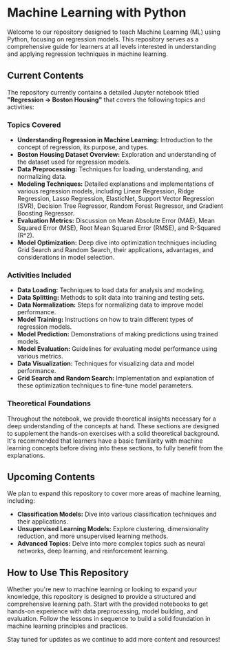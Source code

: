 # Machine Learning with Python

Welcome to our repository designed to teach Machine Learning (ML) using Python, focusing on regression models. This repository serves as a comprehensive guide for learners at all levels interested in understanding and applying regression techniques in machine learning.

## Current Contents

The repository currently contains a detailed Jupyter notebook titled **"Regression -> Boston Housing"** that covers the following topics and activities:

### Topics Covered
- **Understanding Regression in Machine Learning:** Introduction to the concept of regression, its purpose, and types.
- **Boston Housing Dataset Overview:** Exploration and understanding of the dataset used for regression models.
- **Data Preprocessing:** Techniques for loading, understanding, and normalizing data.
- **Modeling Techniques:** Detailed explanations and implementations of various regression models, including Linear Regression, Ridge Regression, Lasso Regression, ElasticNet, Support Vector Regression (SVR), Decision Tree Regressor, Random Forest Regressor, and Gradient Boosting Regressor.
- **Evaluation Metrics:** Discussion on Mean Absolute Error (MAE), Mean Squared Error (MSE), Root Mean Squared Error (RMSE), and R-Squared (R^2).
- **Model Optimization:** Deep dive into optimization techniques including Grid Search and Random Search, their applications, advantages, and considerations in model selection.

### Activities Included
- **Data Loading:** Techniques to load data for analysis and modeling.
- **Data Splitting:** Methods to split data into training and testing sets.
- **Data Normalization:** Steps for normalizing data to improve model performance.
- **Model Training:** Instructions on how to train different types of regression models.
- **Model Prediction:** Demonstrations of making predictions using trained models.
- **Model Evaluation:** Guidelines for evaluating model performance using various metrics.
- **Data Visualization:** Techniques for visualizing data and model performance.
- **Grid Search and Random Search:** Implementation and explanation of these optimization techniques to fine-tune model parameters.

### Theoretical Foundations
Throughout the notebook, we provide theoretical insights necessary for a deep understanding of the concepts at hand. These sections are designed to supplement the hands-on exercises with a solid theoretical background. It's recommended that learners have a basic familiarity with machine learning concepts before diving into these sections, to fully benefit from the explanations.

## Upcoming Contents

We plan to expand this repository to cover more areas of machine learning, including:

- **Classification Models:** Dive into various classification techniques and their applications.
- **Unsupervised Learning Models:** Explore clustering, dimensionality reduction, and more unsupervised learning methods.
- **Advanced Topics:** Delve into more complex topics such as neural networks, deep learning, and reinforcement learning.

## How to Use This Repository

Whether you're new to machine learning or looking to expand your knowledge, this repository is designed to provide a structured and comprehensive learning path. Start with the provided notebooks to get hands-on experience with data preprocessing, model building, and evaluation. Follow the lessons in sequence to build a solid foundation in machine learning principles and practices.

Stay tuned for updates as we continue to add more content and resources!